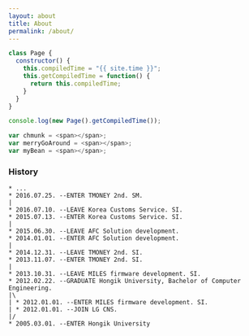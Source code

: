 ```yaml
---
layout: about
title: About
permalink: /about/
---
```


``` javascript
class Page {
  constructor() {
    this.compiledTime = "{{ site.time }}";
    this.getCompiledTime = function() {
      return this.compiledTime;
    }
  }
}

console.log(new Page().getCompiledTime());

var chmunk = <span></span>;
var merryGoAround = <span></span>;
var myBean = <span></span>;
```

### History

``` shell
* ...
* 2016.07.25. --ENTER TMONEY 2nd. SM.
|
* 2016.07.10. --LEAVE Korea Customs Service. SI.
* 2015.07.13. --ENTER Korea Customs Service. SI.
|
* 2015.06.30. --LEAVE AFC Solution development.
* 2014.01.01. --ENTER AFC Solution development.
|
* 2014.12.31. --LEAVE TMONEY 2nd. SI.
* 2013.11.07. --ENTER TMONEY 2nd. SI.
|
* 2013.10.31. --LEAVE MILES firmware development. SI.
* 2012.02.22. --GRADUATE Hongik University, Bachelor of Computer Engineering.
|\
| * 2012.01.01. --ENTER MILES firmware development. SI.
| * 2012.01.01. --JOIN LG CNS.
|/
* 2005.03.01. --ENTER Hongik University
```
<script>
var curDate = new Date();
var merryGoAround = Math.ceil((curDate-new Date(2017, 09-1, 16))/1000/*millisec to sec*//60/*sec to min*//60/*min to hour*//24/*hour to day*/);
var myBean = Math.ceil((curDate-new Date(2018, 12-1, 20))/1000/*millisec to sec*//60/*sec to min*//60/*min to hour*//24/*hour to day*/);
var chmunk = Math.ceil((curDate-new Date(2010, 01-1, 12))/1000/*millisec to sec*//60/*sec to min*//60/*min to hour*//24/*hour to day*/);



</script>
